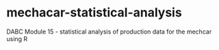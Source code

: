 # mechacar-statistical-analysis
DABC Module 15 - statistical analysis of production data for the mechcar using R
